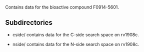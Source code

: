 Contains data for the bioactive compound F0914-5601.

## Subdirectories

- cside/ contains data for the C-side search space on rv1908c.

- nside/ contains data for the N-side search space on rv1908c.

